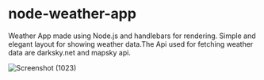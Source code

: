 # node-weather-app
Weather App made using Node.js and handlebars for rendering. Simple and elegant layout for showing weather data.The Api used for fetching weather data are darksky.net and mapsky api.


![Screenshot (1023)](https://user-images.githubusercontent.com/54992097/130116635-425da87d-78ed-472a-991c-e0b32497fc06.png)
